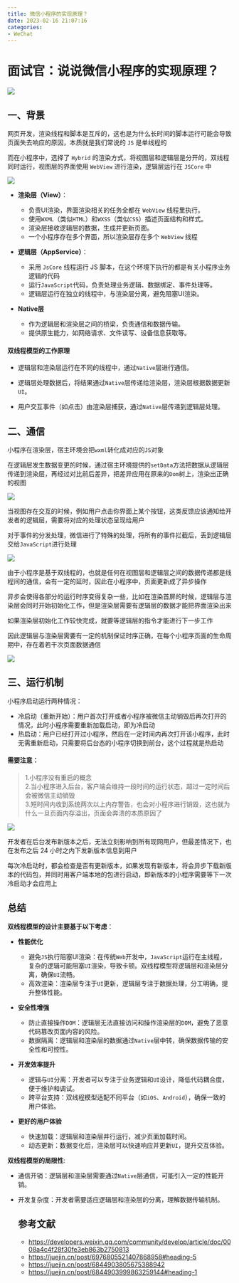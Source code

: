 ```yaml
---
title: 微信小程序的实现原理？
date: 2023-02-16 21:07:16
categories: 
- WeChat
---
```


# 面试官：说说微信小程序的实现原理？

  

   ![](https://static.vue-js.com/4407cb60-3722-11ec-a752-75723a64e8f5.png)

  ## 一、背景

  网页开发，渲染线程和脚本是互斥的，这也是为什么长时间的脚本运行可能会导致页面失去响应的原因，本质就是我们常说的 `JS` 是单线程的

  而在小程序中，选择了 `Hybrid` 的渲染方式，将视图层和逻辑层是分开的，双线程同时运行，视图层的界面使用 `WebView` 进行渲染，逻辑层运行在 `JSCore` 中

   ![](https://static.vue-js.com/4e322e50-3722-11ec-8e64-91fdec0f05a1.png)

  - **渲染层（View）**：
    - 负责UI渲染，界面渲染相关的任务全都在 `WebView` 线程里执行。
    - 使用`WXML`（类似`HTML`）和`WXSS`（类似`CSS`）描述页面结构和样式。
    - 渲染层接收逻辑层的数据，生成并更新页面。
    - 一个小程序存在多个界面，所以渲染层存在多个 `WebView` 线程

  - **逻辑层（AppService）**：
    - 采用 `JsCore` 线程运行 JS 脚本，在这个环境下执行的都是有关小程序业务逻辑的代码
    - 运行`JavaScript`代码，负责处理业务逻辑、数据绑定、事件处理等。
    - 逻辑层运行在独立的线程中，与渲染层分离，避免阻塞UI渲染。

  - **Native层**
    - 作为逻辑层和渲染层之间的桥梁，负责通信和数据传输。
    - 提供原生能力，如网络请求、文件读写、设备信息获取等。


   ####  双线程模型的工作原理
   - 逻辑层和渲染层运行在不同的线程中，通过`Native`层进行通信。

   - 逻辑层处理数据后，将结果通过`Native`层传递给渲染层，渲染层根据数据更新`UI`。

   - 用户交互事件（如点击）由渲染层捕获，通过`Native`层传递到逻辑层处理。
  

  ## 二、通信

  小程序在渲染层，宿主环境会把`wxml`转化成对应的`JS`对象

  在逻辑层发生数据变更的时候，通过宿主环境提供的`setData`方法把数据从逻辑层传递到渲染层，再经过对比前后差异，把差异应用在原来的`Dom`树上，渲染出正确的视图

   ![](https://static.vue-js.com/5948ed10-3722-11ec-a752-75723a64e8f5.png)

  当视图存在交互的时候，例如用户点击你界面上某个按钮，这类反馈应该通知给开发者的逻辑层，需要将对应的处理状态呈现给用户

  对于事件的分发处理，微信进行了特殊的处理，将所有的事件拦截后，丢到逻辑层交给`JavaScript`进行处理

   ![](https://static.vue-js.com/61f9f670-3722-11ec-a752-75723a64e8f5.png)

  由于小程序是基于双线程的，也就是任何在视图层和逻辑层之间的数据传递都是线程间的通信，会有一定的延时，因此在小程序中，页面更新成了异步操作

  异步会使得各部分的运行时序变得复杂一些，比如在渲染首屏的时候，逻辑层与渲染层会同时开始初始化工作，但是渲染层需要有逻辑层的数据才能把界面渲染出来

  如果渲染层初始化工作较快完成，就要等逻辑层的指令才能进行下一步工作

  因此逻辑层与渲染层需要有一定的机制保证时序正确，在每个小程序页面的生命周期中，存在着若干次页面数据通信

   ![](https://static.vue-js.com/6cb798b0-3722-11ec-a752-75723a64e8f5.png)

  ## 三、运行机制

  小程序启动运行两种情况：

  - 冷启动（重新开始）：用户首次打开或者小程序被微信主动销毁后再次打开的情况，此时小程序需要重新加载启动，即为冷启动
  - 热启动：用户已经打开过小程序，然后在一定时间内再次打开该小程序，此时无需重新启动，只需要将后台态的小程序切换到前台，这个过程就是热启动

  #### 需要注意：
  >  1.小程序没有重启的概念   
  >  2.当小程序进入后台，客户端会维持一段时间的运行状态，超过一定时间后会被微信主动销毁   
  >  3.短时间内收到系统两次以上内存警告，也会对小程序进行销毁，这也就为什么一旦页面内存溢出，页面会奔溃的本质原因了

   ![](https://static.vue-js.com/968c8510-3722-11ec-a752-75723a64e8f5.png)

  

  开发者在后台发布新版本之后，无法立刻影响到所有现网用户，但最差情况下，也在发布之后 24 小时之内下发新版本信息到用户

  每次冷启动时，都会检查是否有更新版本，如果发现有新版本，将会异步下载新版本的代码包，并同时用客户端本地的包进行启动，即新版本的小程序需要等下一次冷启动才会应用上


   ## 总结
   **双线程模型的设计主要基于以下考虑**：
   - **性能优化**
     - 避免`JS`执行阻塞UI渲染：在传统`Web`开发中，`JavaScript`运行在主线程，复杂的逻辑可能阻塞`UI`渲染，导致卡顿。双线程模型将逻辑层和渲染层分离，确保`UI`流畅。
     - 高效渲染：渲染层专注于`UI`更新，逻辑层专注于数据处理，分工明确，提升整体性能。

   - **安全性增强**
     - 防止直接操作`DOM`：逻辑层无法直接访问和操作渲染层的`DOM`，避免了恶意代码篡改页面内容的风险。
     - 数据隔离：逻辑层和渲染层的数据通过`Native`层中转，确保数据传输的安全性和可控性。

   - **开发效率提升**
     - 逻辑与`UI`分离：开发者可以专注于业务逻辑和`UI`设计，降低代码耦合度，便于维护和调试。
     - 跨平台支持：双线程模型适配不同平台（如`iOS`、`Android`），确保一致的用户体验。

   - **更好的用户体验**
     - 快速加载：逻辑层和渲染层并行运行，减少页面加载时间。
     - 动态更新：数据变化后，渲染层可以快速响应并更新`UI`，提升交互体验。

**双线程模型的局限性**:
- 通信开销：逻辑层和渲染层需要通过`Native`层通信，可能引入一定的性能开销。

- 开发复杂度：开发者需要适应逻辑层和渲染层的分离，理解数据传输机制。

  ## 参考文献

  - https://developers.weixin.qq.com/community/develop/article/doc/0008a4c4f28f30fe3eb863b2750813
  - https://juejin.cn/post/6976805521407868958#heading-5
  - https://juejin.cn/post/6844903805675388942
  - https://juejin.cn/post/6844903999863259144#heading-1